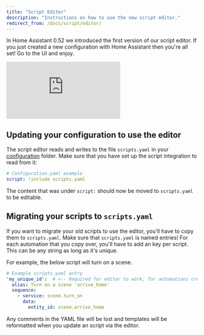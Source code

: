 ```yaml
---
title: "Script Editor"
description: "Instructions on how to use the new script editor."
redirect_from: /docs/script/editor/
---
```


In Home Assistant 0.52 we introduced the first version of our script editor. If you just created a new configuration with Home Assistant then you're all set! Go to the UI and enjoy.

<div class='videoWrapper'>
<iframe src="https://www.youtube.com/embed/_Rntpcj1CGA" frameborder="0" allowfullscreen></iframe>
</div>

## Updating your configuration to use the editor

The script editor reads and writes to the file `scripts.yaml` in your [configuration](/docs/configuration/) folder. Make sure that you have set up the script integration to read from it:

```yaml
# Configuration.yaml example
script: !include scripts.yaml
```

The content that was under `script:` should now be moved to `scripts.yaml` to be editable.

## Migrating your scripts to `scripts.yaml`

If you want to migrate your old scripts to use the editor, you'll have to copy them to `scripts.yaml`. Make sure that `scripts.yaml` is named entries! For each automation that you copy over, you'll have to add an key per script. This can be any string as long as it's unique.

For example, the below script will turn on a scene.

```yaml
# Example scripts.yaml entry
'my_unique_id':  # <-- Required for editor to work, for automations created with the editor the id will be automatically generated.
  alias: Turn on a scene 'arrive_home'
  sequence:
    - service: scene.turn_on
      data:
        entity_id: scene.arrive_home
```

<div class='note'>
Any comments in the YAML file will be lost and templates will be reformatted when you update an script via the editor.
</div>
